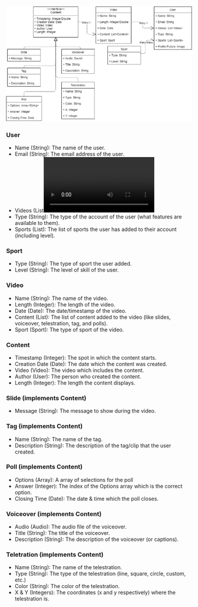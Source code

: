 ![The Domain Model](https://github.com/Line98Dev/offline-video-editing/blob/master/Design/Domain%20Model.png?raw=true)

### User
- Name (String): The name of the user.
- Email (String): The email address of the user.
- Videos (List<Video>): The list of videos this user has uploaded.
- Type (String): The type of the account of the user (what features are available to them).
- Sports (List<Sports>): The list of sports the user has added to their account (including level).

### Sport
- Type (String): The type of sport the user added.
- Level (String): The level of skill of the user.

### Video
- Name (String): The name of the video.
- Length (Integer): The length of the video.
- Date (Date): The date/timestamp of the video.
- Content (List<Content>): The list of content added to the video (like slides, voiceover, telestration, tag, and polls).
- Sport (Sport): The type of sport of the video.

### Content
- Timestamp (Integer): The spot in which the content starts.
- Creation Date (Date): The date which the content was created.
- Video (Video): The video which includes the content.
- Author (User): The person who created the content.
- Length (Integer): The length the content displays.

### Slide (implements Content)
- Message (String): The message to show during the video.

### Tag (implements Content)
- Name (String): The name of the tag.
- Description (String): The description of the tag/clip that the user created.

### Poll (implements Content)
- Options (Array<String>): A array of selections for the poll
- Answer (Integer): The index of the Options array which is the correct option.
- Closing Time (Date): The date & time which the poll closes.

### Voiceover (implements Content)
- Audio (Audio): The audio file of the voiceover.
- Title (String): The title of the voiceover.
- Description (String): The description of the voiceover (or captions).

### Teletration (implements Content)
- Name (String): The name of the telestration.
- Type (String): The type of the telestration (line, square, circle, custom, etc.)
- Color (String): The color of the telestration.
- X & Y (Integers): The coordinates (x and y respectively) where the telestration is.
